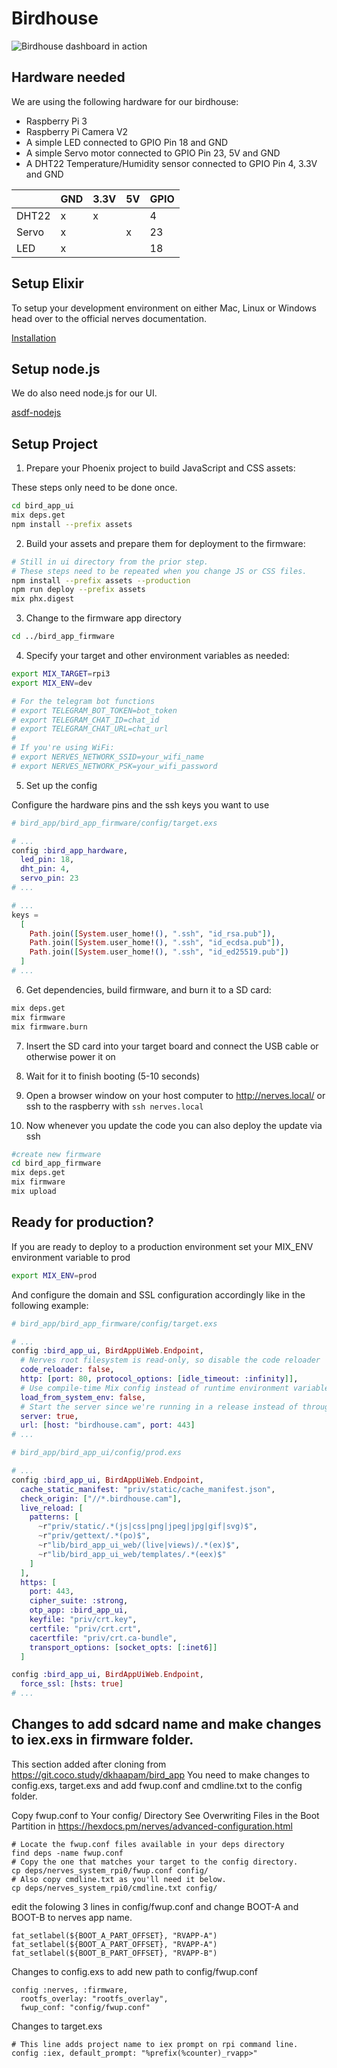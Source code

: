 # Birdhouse

![Birdhouse dashboard in action](https://dev-to-uploads.s3.amazonaws.com/i/odorqq05xell588pnc0s.png)

## Hardware needed

We are using the following hardware for our birdhouse:

- Raspberry Pi 3
- Raspberry Pi Camera V2
- A simple LED connected to GPIO Pin 18 and GND
- A simple Servo motor connected to GPIO Pin 23, 5V and GND
- A DHT22 Temperature/Humidity sensor connected to GPIO Pin 4, 3.3V and GND


|       | GND | 3.3V | 5V | GPIO |
|-------|-----|------|----|------|
| DHT22 | x   | x    |    | 4    |
| Servo | x   |      | x  | 23   |
| LED   | x   |      |    | 18   |

## Setup Elixir
To setup your development environment on either Mac, Linux or Windows head over to the official nerves documentation.

[Installation](https://hexdocs.pm/nerves/installation.html)

## Setup node.js

We do also need node.js for our UI.

[asdf-nodejs](https://github.com/asdf-vm/asdf-nodejs)

## Setup Project

1. Prepare your Phoenix project to build JavaScript and CSS assets:

These steps only need to be done once.
```bash
cd bird_app_ui
mix deps.get
npm install --prefix assets
```

2. Build your assets and prepare them for deployment to the firmware:

```bash
# Still in ui directory from the prior step.
# These steps need to be repeated when you change JS or CSS files.
npm install --prefix assets --production
npm run deploy --prefix assets
mix phx.digest
```

3. Change to the firmware app directory

```bash
cd ../bird_app_firmware
```

4. Specify your target and other environment variables as needed:

```bash
export MIX_TARGET=rpi3
export MIX_ENV=dev

# For the telegram bot functions
# export TELEGRAM_BOT_TOKEN=bot_token
# export TELEGRAM_CHAT_ID=chat_id
# export TELEGRAM_CHAT_URL=chat_url
#
# If you're using WiFi:
# export NERVES_NETWORK_SSID=your_wifi_name
# export NERVES_NETWORK_PSK=your_wifi_password
```

5. Set up the config

Configure the hardware pins and the ssh keys you want to use

```elixir
# bird_app/bird_app_firmware/config/target.exs

# ...
config :bird_app_hardware,
  led_pin: 18,
  dht_pin: 4,
  servo_pin: 23
# ...

# ...
keys =
  [
    Path.join([System.user_home!(), ".ssh", "id_rsa.pub"]),
    Path.join([System.user_home!(), ".ssh", "id_ecdsa.pub"]),
    Path.join([System.user_home!(), ".ssh", "id_ed25519.pub"])
  ]
# ...
```

6. Get dependencies, build firmware, and burn it to a SD card:

```bash
mix deps.get
mix firmware
mix firmware.burn
```

7. Insert the SD card into your target board and connect the USB cable or otherwise power it on

8. Wait for it to finish booting (5-10 seconds)

9. Open a browser window on your host computer to http://nerves.local/ or ssh to the raspberry with `ssh nerves.local`

10. Now whenever you update the code you can also deploy the update via ssh

```bash
#create new firmware
cd bird_app_firmware
mix deps.get
mix firmware
mix upload
```


## Ready for production?

If you are ready to deploy to a production environment set your MIX_ENV environment variable to prod

```bash
export MIX_ENV=prod
```

And configure the domain and SSL configuration accordingly like in the following example:

```elixir
# bird_app/bird_app_firmware/config/target.exs

# ...
config :bird_app_ui, BirdAppUiWeb.Endpoint,
  # Nerves root filesystem is read-only, so disable the code reloader
  code_reloader: false,
  http: [port: 80, protocol_options: [idle_timeout: :infinity]],
  # Use compile-time Mix config instead of runtime environment variables
  load_from_system_env: false,
  # Start the server since we're running in a release instead of through `mix`
  server: true,
  url: [host: "birdhouse.cam", port: 443]
# ...
```

```elixir
# bird_app/bird_app_ui/config/prod.exs

# ...
config :bird_app_ui, BirdAppUiWeb.Endpoint,
  cache_static_manifest: "priv/static/cache_manifest.json",
  check_origin: ["//*.birdhouse.cam"],
  live_reload: [
    patterns: [
      ~r"priv/static/.*(js|css|png|jpeg|jpg|gif|svg)$",
      ~r"priv/gettext/.*(po)$",
      ~r"lib/bird_app_ui_web/(live|views)/.*(ex)$",
      ~r"lib/bird_app_ui_web/templates/.*(eex)$"
    ]
  ],
  https: [
    port: 443,
    cipher_suite: :strong,
    otp_app: :bird_app_ui,
    keyfile: "priv/crt.key",
    certfile: "priv/crt.crt",
    cacertfile: "priv/crt.ca-bundle",
    transport_options: [socket_opts: [:inet6]]
  ]

config :bird_app_ui, BirdAppUiWeb.Endpoint,
  force_ssl: [hsts: true]
# ...
```

## Changes to add sdcard name and make changes to iex.exs in firmware folder.

This section added after cloning from https://git.coco.study/dkhaapam/bird_app
You need to make changes to config.exs, target.exs and add fwup.conf and cmdline.txt to the config folder.

Copy fwup.conf to Your config/ Directory
See Overwriting Files in the Boot Partition in https://hexdocs.pm/nerves/advanced-configuration.html

```
# Locate the fwup.conf files available in your deps directory
find deps -name fwup.conf
# Copy the one that matches your target to the config directory.
cp deps/nerves_system_rpi0/fwup.conf config/
# Also copy cmdline.txt as you'll need it below.
cp deps/nerves_system_rpi0/cmdline.txt config/
```

edit the folowing 3 lines in config/fwup.conf and change BOOT-A and BOOT-B to nerves app name.

```
fat_setlabel(${BOOT_A_PART_OFFSET}, "RVAPP-A")
fat_setlabel(${BOOT_A_PART_OFFSET}, "RVAPP-A")
fat_setlabel(${BOOT_B_PART_OFFSET}, "RVAPP-B")
```


Changes to config.exs to add new path to config/fwup.conf

```
config :nerves, :firmware, 
  rootfs_overlay: "rootfs_overlay",
  fwup_conf: "config/fwup.conf"

```

Changes to target.exs
```
# This line adds project name to iex prompt on rpi command line.
config :iex, default_prompt: "%prefix(%counter)_rvapp>"

```
